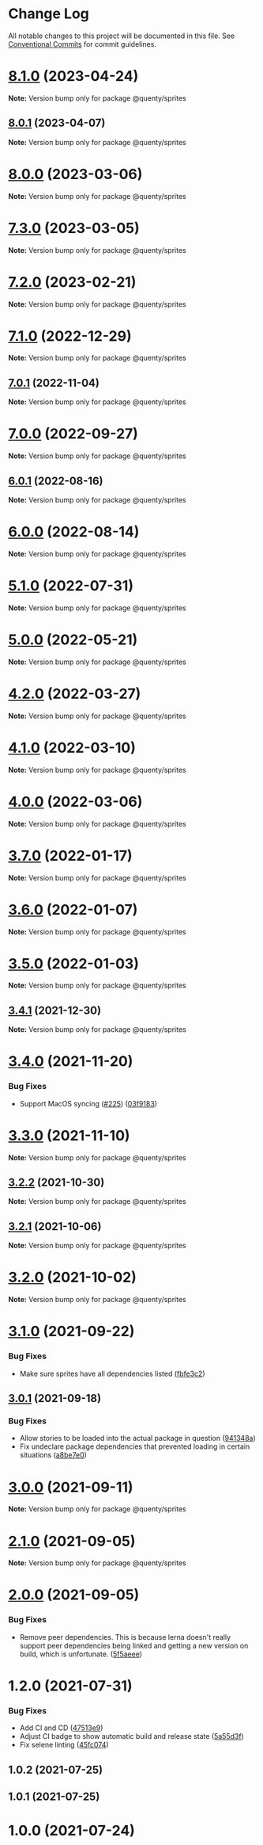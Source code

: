 # Change Log

All notable changes to this project will be documented in this file.
See [Conventional Commits](https://conventionalcommits.org) for commit guidelines.

# [8.1.0](https://github.com/Quenty/NevermoreEngine/compare/@quenty/sprites@8.0.1...@quenty/sprites@8.1.0) (2023-04-24)

**Note:** Version bump only for package @quenty/sprites





## [8.0.1](https://github.com/Quenty/NevermoreEngine/compare/@quenty/sprites@8.0.0...@quenty/sprites@8.0.1) (2023-04-07)

**Note:** Version bump only for package @quenty/sprites





# [8.0.0](https://github.com/Quenty/NevermoreEngine/compare/@quenty/sprites@7.3.0...@quenty/sprites@8.0.0) (2023-03-06)

**Note:** Version bump only for package @quenty/sprites





# [7.3.0](https://github.com/Quenty/NevermoreEngine/compare/@quenty/sprites@7.2.0...@quenty/sprites@7.3.0) (2023-03-05)

**Note:** Version bump only for package @quenty/sprites





# [7.2.0](https://github.com/Quenty/NevermoreEngine/compare/@quenty/sprites@7.1.0...@quenty/sprites@7.2.0) (2023-02-21)

**Note:** Version bump only for package @quenty/sprites





# [7.1.0](https://github.com/Quenty/NevermoreEngine/compare/@quenty/sprites@7.0.1...@quenty/sprites@7.1.0) (2022-12-29)

**Note:** Version bump only for package @quenty/sprites





## [7.0.1](https://github.com/Quenty/NevermoreEngine/compare/@quenty/sprites@7.0.0...@quenty/sprites@7.0.1) (2022-11-04)

**Note:** Version bump only for package @quenty/sprites





# [7.0.0](https://github.com/Quenty/NevermoreEngine/compare/@quenty/sprites@6.0.1...@quenty/sprites@7.0.0) (2022-09-27)

**Note:** Version bump only for package @quenty/sprites





## [6.0.1](https://github.com/Quenty/NevermoreEngine/compare/@quenty/sprites@6.0.0...@quenty/sprites@6.0.1) (2022-08-16)

**Note:** Version bump only for package @quenty/sprites





# [6.0.0](https://github.com/Quenty/NevermoreEngine/compare/@quenty/sprites@5.1.0...@quenty/sprites@6.0.0) (2022-08-14)

**Note:** Version bump only for package @quenty/sprites





# [5.1.0](https://github.com/Quenty/NevermoreEngine/compare/@quenty/sprites@5.0.0...@quenty/sprites@5.1.0) (2022-07-31)

**Note:** Version bump only for package @quenty/sprites





# [5.0.0](https://github.com/Quenty/NevermoreEngine/compare/@quenty/sprites@4.2.0...@quenty/sprites@5.0.0) (2022-05-21)

**Note:** Version bump only for package @quenty/sprites





# [4.2.0](https://github.com/Quenty/NevermoreEngine/compare/@quenty/sprites@4.1.0...@quenty/sprites@4.2.0) (2022-03-27)

**Note:** Version bump only for package @quenty/sprites





# [4.1.0](https://github.com/Quenty/NevermoreEngine/compare/@quenty/sprites@4.0.0...@quenty/sprites@4.1.0) (2022-03-10)

**Note:** Version bump only for package @quenty/sprites





# [4.0.0](https://github.com/Quenty/NevermoreEngine/compare/@quenty/sprites@3.7.0...@quenty/sprites@4.0.0) (2022-03-06)

**Note:** Version bump only for package @quenty/sprites





# [3.7.0](https://github.com/Quenty/NevermoreEngine/compare/@quenty/sprites@3.6.0...@quenty/sprites@3.7.0) (2022-01-17)

**Note:** Version bump only for package @quenty/sprites





# [3.6.0](https://github.com/Quenty/NevermoreEngine/compare/@quenty/sprites@3.5.0...@quenty/sprites@3.6.0) (2022-01-07)

**Note:** Version bump only for package @quenty/sprites





# [3.5.0](https://github.com/Quenty/NevermoreEngine/compare/@quenty/sprites@3.4.1...@quenty/sprites@3.5.0) (2022-01-03)

**Note:** Version bump only for package @quenty/sprites





## [3.4.1](https://github.com/Quenty/NevermoreEngine/compare/@quenty/sprites@3.4.0...@quenty/sprites@3.4.1) (2021-12-30)

**Note:** Version bump only for package @quenty/sprites





# [3.4.0](https://github.com/Quenty/NevermoreEngine/compare/@quenty/sprites@3.3.0...@quenty/sprites@3.4.0) (2021-11-20)


### Bug Fixes

* Support MacOS syncing ([#225](https://github.com/Quenty/NevermoreEngine/issues/225)) ([03f9183](https://github.com/Quenty/NevermoreEngine/commit/03f918392c6a5bdd33f8a17c38de371d1e06c67a))





# [3.3.0](https://github.com/Quenty/NevermoreEngine/compare/@quenty/sprites@3.2.2...@quenty/sprites@3.3.0) (2021-11-10)

**Note:** Version bump only for package @quenty/sprites





## [3.2.2](https://github.com/Quenty/NevermoreEngine/compare/@quenty/sprites@3.2.1...@quenty/sprites@3.2.2) (2021-10-30)

**Note:** Version bump only for package @quenty/sprites





## [3.2.1](https://github.com/Quenty/NevermoreEngine/compare/@quenty/sprites@3.2.0...@quenty/sprites@3.2.1) (2021-10-06)

**Note:** Version bump only for package @quenty/sprites





# [3.2.0](https://github.com/Quenty/NevermoreEngine/compare/@quenty/sprites@3.1.0...@quenty/sprites@3.2.0) (2021-10-02)

**Note:** Version bump only for package @quenty/sprites





# [3.1.0](https://github.com/Quenty/NevermoreEngine/compare/@quenty/sprites@3.0.1...@quenty/sprites@3.1.0) (2021-09-22)


### Bug Fixes

* Make sure sprites have all dependencies listed ([fbfe3c2](https://github.com/Quenty/NevermoreEngine/commit/fbfe3c2474c48b25957cac813892aa17d1caa72b))





## [3.0.1](https://github.com/Quenty/NevermoreEngine/compare/@quenty/sprites@3.0.0...@quenty/sprites@3.0.1) (2021-09-18)


### Bug Fixes

* Allow stories to be loaded into the actual package in question ([941348a](https://github.com/Quenty/NevermoreEngine/commit/941348a6e59742adf4f3824403814679964ad87e))
* Fix undeclare package dependencies that prevented loading in certain situations ([a8be7e0](https://github.com/Quenty/NevermoreEngine/commit/a8be7e06a06506a71257862429934e2ed0f6f56b))





# [3.0.0](https://github.com/Quenty/NevermoreEngine/compare/@quenty/sprites@2.1.0...@quenty/sprites@3.0.0) (2021-09-11)

**Note:** Version bump only for package @quenty/sprites





# [2.1.0](https://github.com/Quenty/NevermoreEngine/compare/@quenty/sprites@2.0.0...@quenty/sprites@2.1.0) (2021-09-05)

**Note:** Version bump only for package @quenty/sprites





# [2.0.0](https://github.com/Quenty/NevermoreEngine/compare/@quenty/sprites@1.2.0...@quenty/sprites@2.0.0) (2021-09-05)


### Bug Fixes

* Remove peer dependencies. This is because lerna doesn't really support peer dependencies being linked and getting a new version on build, which is unfortunate. ([5f5aeee](https://github.com/Quenty/NevermoreEngine/commit/5f5aeeea8de9975435309e53679f0ef7064f9dd0))





# 1.2.0 (2021-07-31)


### Bug Fixes

* Add CI and CD ([47513e9](https://github.com/Quenty/NevermoreEngine/commit/47513e9b568162707534af132396dd8756947dd3))
* Adjust CI badge to show automatic build and release state ([5a55d3f](https://github.com/Quenty/NevermoreEngine/commit/5a55d3f19bf8d66a760d67da9b56ed47fab74656))
* Fix selene linting ([45fc074](https://github.com/Quenty/NevermoreEngine/commit/45fc07489ee59127ac6582689f19a0e87c1e5b5a))



## 1.0.2 (2021-07-25)



## 1.0.1 (2021-07-25)



# 1.0.0 (2021-07-24)
